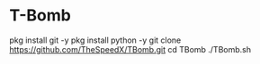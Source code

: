 # T-Bomb
pkg install git -y  pkg install python -y  git clone https://github.com/TheSpeedX/TBomb.git cd TBomb ./TBomb.sh
